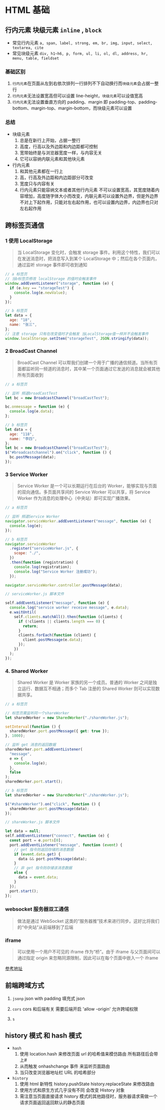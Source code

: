 # HTML 基础

## 行内元素 块级元素 `inline` , `block`

- 常见行内元素 `a, span, label, strong, em, br, img, input, select, textarea, cite`
- 常见块级元素 `div, h1~h6, p, form, ul, li, ol, dl, address, hr, menu, table, fieldset`

### 基础区别

1. `行内元素`在页面从左到右依次排列一行排列不下自动换行而`块级元素`会占据一整行
2. `行内元素`无法设置宽高但可以设置 line-height，`块级元素`可以设值宽高
3. `行内元素`无法设置垂直方向的 padding、margin 即 padding-top、padding-bottom、margin-top、margin-bottom，而块级元素可以设置

### 总结

- 块级元素
  1. 总是在新行上开始，占据一整行
  2. 高度，行高以及外边距和内边距都可控制
  3. 宽带始终是与浏览器宽度一样，与内容无关
  4. 它可以容纳内联元素和其他块元素
- 行内元素
  1. 和其他元素都在一行上
  2. 高，行高及外边距和内边距部分可改变
  3. 宽度只与内容有关
  4. 行内元素只能容纳文本或者其他行内元素 不可以设置宽高，其宽度随着内容增加，高度随字体大小而改变，内联元素可以设置外边界，但是外边界不对上下起作用，只能对左右起作用，也可以设置内边界，内边界也只对左右起作用

## 跨标签页通信

### 1 使用 LocalStorage

> 当 LocalStorage 变化时，会触发 storage 事件。利用这个特性，我们可以在发送消息时，把消息写入到某个 LocalStorage 中；然后在各个页面内，通过监听 storage 事件即可收到通知

```javascript
// a 标签页
// 当b标签页修改 localStorage 的值时会触发事件
window.addEventListener("storage", function (e) {
  if (e.key == "storageTest") {
    console.log(e.newValue);
  }
});
```

```javascript
// b 标签页
let data = {
  age: "18",
  name: "张三",
};
// 注意 storage 只有在改变值时才会触发 当LocalStorage值一样并不会触发事件
window.localStorage.setItem("storageTest", JSON.stringify(data));
```

### 2 BroadCast Channel

> BroadCast Channel 可以帮我们创建一个用于广播的通信频道。当所有页面都监听同一频道的消息时，其中某一个页面通过它发送的消息就会被其他所有页面收到

```javascript
// a 标签页

// 监听 频道broadCastTest
let bc = new BroadcastChannel("broadCastTest");

bc.onmessage = function (e) {
  console.log(e.data);
};
```

```javascript
// b 标签页
let data = {
  age: "118",
  name: "李四",
};
let bc = new BroadcastChannel("broadCastTest");
$("#broadcastchannel").on("click", function () {
  bc.postMessage(data);
});
```

### 3 Service Worker

> Service Worker 是一个可以长期运行在后台的 Worker，能够实现与页面的双向通信。多页面共享间的 Service Worker 可以共享，将 Service Worker 作为消息的处理中心（中央站）即可实现广播效果。

```javascript
// a 标签页

// 监听 频道Service Worker
navigator.serviceWorker.addEventListener("message", function (e) {
  console.log(e);
});
```

```javascript
// b 标签页
navigator.serviceWorker
  .register("serviceWorker.js", {
    scope: "./",
  })
  .then(function (registration) {
    console.log(registration);
    console.log("Service Worker 注册成功");
  });

navigator.serviceWorker.controller.postMessage(data);
```

```javascript
// serviceWorker.js 脚本文件

self.addEventListener("message", function (e) {
  console.log("service worker receive message", e.data);
  e.waitUntil(
    self.clients.matchAll().then(function (clients) {
      if (!clients || clients.length === 0) {
        return;
      }
      clients.forEach(function (client) {
        client.postMessage(e.data);
      });
    })
  );
});
```

### 4. Shared Worker

> Shared Worker 是 Worker 家族的另一个成员。普通的 Worker 之间是独立运行、数据互不相通；而多个 Tab 注册的 Shared Worker 则可以实现数据共享。

```javascript
// a 标签页

// 标签页需监听同一个shareWorker
let sharedWorker = new SharedWorker("./shareWorker.js");

setInterval(function () {
  sharedWorker.port.postMessage({ get: true });
}, 1000);

// 监听 get 消息的返回数据
sharedWorker.port.addEventListener(
  "message",
  e => {
    console.log(e);
  },
  false
);
sharedWorker.port.start();
```

```javascript
// b 标签页
let sharedWorker = new SharedWorker("./shareWorker.js");

$("#shareWorker").on("click", function () {
  sharedWorker.port.postMessage(data);
});
```

```javascript
// shareWorker.js 脚本文件

let data = null;
self.addEventListener("connect", function (e) {
  const port = e.ports[0];
  port.addEventListener("message", function (event) {
    // get 指令则返回存储的消息数据
    if (event.data.get) {
      data && port.postMessage(data);
    }
    // 非 get 指令则存储该消息数据
    else {
      data = event.data;
    }
  });
  port.start();
});
```

### websocket 服务器双工通信

> 做法是通过 WebSocket 这类的“服务器推”技术来进行同步。这好比将我们的“中央站”从前端移到了后端

### iframe

> 可以使用一个用户不可见的 iframe 作为“桥”。由于 iframe 与父页面间可以通过指定 origin 来忽略同源限制，因此可以在每个页面中嵌入一个 iframe

[参考地址](https://juejin.cn/post/6844903811232825357)

## 前端跨域方式

1. `jsonp` json with padding 填充式 json

2. `cors` cors 和后端有关 需要后端开启 'allow -origin' 允许跨域权限

3. `s`

## history 模式 和 hash 模式

- `hash`
  1. 使用 location.hash 来修改页面 url 的哈希值来模仿路由 所有路径后会带上#
  2. 从而触发 onhashchange 事件 来监听页面路由
  3. 当只改变浏览器地址栏 URL 的哈希部分
- `history`
  1. 使用 html 新特性 history.pushState history.replaceState 来修改路由
  2. 使用方式和原生方式几乎没有不同 会改变 History 对象
  3. 需注意当页面直接请求 history 模式的其他路径时，服务器请求需做一个请求页面返回返回默认的静态页面
